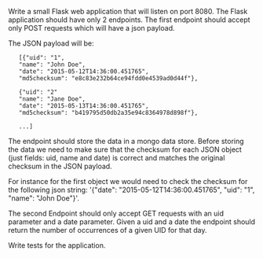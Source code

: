 Write a small Flask web application that will listen on port 8080.
The Flask application should have only 2 endpoints.
The first endpoint should accept only POST requests which will have a json payload.

The JSON payload will be:
```
   [{"uid": "1",
   "name": "John Doe",
   "date": "2015-05-12T14:36:00.451765",
   "md5checksum": "e8c83e232b64ce94fdd0e4539ad0d44f"},

   {"uid": "2"
   "name": "Jane Doe",
   "date": "2015-05-13T14:36:00.451765",
   "md5checksum": "b419795d50db2a35e94c8364978d898f"},

   ...]
```

The endpoint should store the data in a mongo data store.
Before storing the data we need to make sure that the checksum for each JSON object (just fields: uid, name and date) is correct and matches the original checksum in the JSON payload.

For instance for the first object we would need to check the checksum for the following json string: '{"date": "2015-05-12T14:36:00.451765", "uid": "1", "name": "John Doe"}'.

The second Endpoint should only accept GET requests with an uid parameter and a date parameter. Given a uid and a date the endpoint should return the number of occurrences of a given UID for that day.

Write tests for the application.
